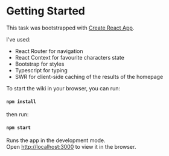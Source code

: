 # Getting Started

This task was bootstrapped with [Create React App](https://github.com/facebook/create-react-app).

I've used:

- React Router for navigation
- React Context for favourite characters state
- Bootstrap for styles
- Typescript for typing
- SWR for client-side caching of the results of the homepage

To start the wiki in your browser, you can run:

#### `npm install`

then run:

#### `npm start`

Runs the app in the development mode.\
Open [http://localhost:3000](http://localhost:3000) to view it in the browser.

